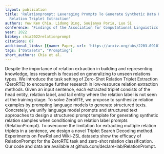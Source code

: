 ```yaml
---
layout: publication
title: 'Relationprompt: Leveraging Prompts To Generate Synthetic Data For Zero-shot
  Relation Triplet Extraction'
authors: Yew Ken Chia, Lidong Bing, Soujanya Poria, Luo Si
conference: 'Findings of the Association for Computational Linguistics: ACL 2022'
year: 2022
bibkey: chia2022relationprompt
citations: 67
additional_links: [{name: Paper, url: 'https://arxiv.org/abs/2203.09101'}]
tags: ["Datasets", "Prompting"]
short_authors: Chia et al.
---
```

Despite the importance of relation extraction in building and representing
knowledge, less research is focused on generalizing to unseen relations types.
We introduce the task setting of Zero-Shot Relation Triplet Extraction
(ZeroRTE) to encourage further research in low-resource relation extraction
methods. Given an input sentence, each extracted triplet consists of the head
entity, relation label, and tail entity where the relation label is not seen at
the training stage. To solve ZeroRTE, we propose to synthesize relation
examples by prompting language models to generate structured texts. Concretely,
we unify language model prompts and structured text approaches to design a
structured prompt template for generating synthetic relation samples when
conditioning on relation label prompts (RelationPrompt). To overcome the
limitation for extracting multiple relation triplets in a sentence, we design a
novel Triplet Search Decoding method. Experiments on FewRel and Wiki-ZSL
datasets show the efficacy of RelationPrompt for the ZeroRTE task and zero-shot
relation classification. Our code and data are available at
github.com/declare-lab/RelationPrompt.